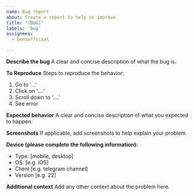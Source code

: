 ```yaml
---
name: Bug report
about: Create a report to help us improve
title: "[BUG]"
labels: 'bug'
assignees:
  - bensofficial

---
```


**Describe the bug**
A clear and concise description of what the bug is.

**To Reproduce**
Steps to reproduce the behavior:
1. Go to '...'
2. Click on '....'
3. Scroll down to '....'
4. See error

**Expected behavior**
A clear and concise description of what you expected to happen.

**Screenshots**
If applicable, add screenshots to help explain your problem.

**Device (please complete the following information):**
 - Type: [mobile, desktop]
 - OS: [e.g. iOS]
 - Client [e.g. telegram channel]
 - Version [e.g. 22]

**Additional context**
Add any other context about the problem here.
